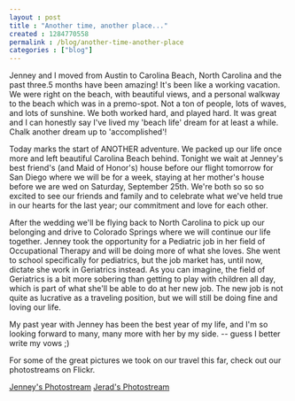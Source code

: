 ```yaml
---
layout : post
title : "Another time, another place..."
created : 1284770558
permalink : /blog/another-time-another-place
categories : ["blog"]
---
```

Jenney and I moved from Austin to Carolina Beach, North Carolina and the past three.5 months have been amazing! It's been like a working vacation. We were right on the beach, with beautiful views, and a personal walkway to the beach which was in a premo-spot. Not a ton of people, lots of waves, and lots of sunshine. We both worked hard, and played hard. It was great and I can honestly say I've lived my 'beach life' dream for at least a while. Chalk another dream up to 'accomplished'!

Today marks the start of ANOTHER adventure. We packed up our life once more and left beautiful Carolina Beach behind. Tonight we wait at Jenney's best friend's (and Maid of Honor's) house before our flight tomorrow for San Diego where we will be for a week, staying at her mother's house before we are wed on Saturday, September 25th. We're both so so so excited to see our friends and family and to celebrate what we've held true in our hearts for the last year; our commitment and love for each other.

After the wedding we'll be flying back to North Carolina to pick up our belonging and drive to Colorado Springs where we will continue our life together. Jenney took the opportunity for a Pediatric job in her field of Occupational Therapy and will be doing more of what she loves. She went to school specifically for pediatrics, but the job market has, until now, dictate she work in Geriatrics instead. As you can imagine, the field of Geriatrics is a bit more sobering than getting to play with children all day, which is part of what she'll be able to do at her new job. The new job is not quite as lucrative as a traveling position, but we will still be doing fine and loving our life.

My past year with Jenney has been the best year of my life, and I'm so looking forward to many, many more with her by my side. -- guess I better write my vows ;)

For some of the great pictures we took on our travel this far, check out our photostreams on Flickr.

<a href="http://www.flickr.com/photos/43114238@N03/">Jenney's Photostream</a>
<a href="http://www.flickr.com/photos/sirkitree/">Jerad's Photostream</a>